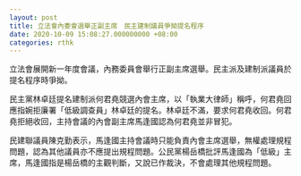 ```yaml
---
layout: post
title: 立法會內委會選舉正副主席　民主建制議員爭拗提名程序
date: 2020-10-09 15:08:27.000000000 +08:00
categories: rthk
---
```


立法會展開新一年度會議，內務委員會舉行正副主席選舉。民主派及建制派議員於提名程序時爭拗。

民主黨林卓廷提名建制派何君堯競選內會主席，以「執業大律師」稱呼，何君堯回應指婉拒廉署「低級調查員」林卓廷的提名。林卓廷不滿，要求何君堯收回。何君堯拒絕收回，主持會議的內會副主席馬逢國認為何君堯並非冒犯。

民建聯議員陳克勤表示，馬逢國主持會議時只能負責內會主席選舉，無權處理規程問題，認為其他議員亦不應提出規程問題。公民黨楊岳橋批評馬逢國為「低級」主席，馬逢國指是楊岳橋的主觀判斷，又說已作裁決，不會處理其他規程問題。
